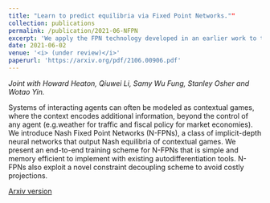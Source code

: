 ```yaml
---
title: "Learn to predict equilibria via Fixed Point Networks.""
collection: publications
permalink: /publication/2021-06-NFPN
excerpt: 'We apply the FPN technology developed in an earlier work to the problem of predicting Nash equilibria in parametrized games.'
date: 2021-06-02
venue: '<i> (under review)</i>'
paperurl: 'https://arxiv.org/pdf/2106.00906.pdf'
---
```


<i> Joint with Howard Heaton, Qiuwei Li, Samy Wu Fung, Stanley Osher and Wotao Yin.</i>

Systems of interacting agents can often be modeled as contextual games, where the context encodes additional information, beyond the control of any agent (e.g.weather for traffic and fiscal policy for market economies). We introduce Nash Fixed Point Networks (N-FPNs), a class of implicit-depth neural networks that output Nash equilibria of contextual games. We present an end-to-end training scheme for N-FPNs that is simple and memory efficient to implement with existing autodifferentiation tools. N-FPNs also exploit a novel constraint decoupling scheme to avoid costly projections. 

[Arxiv version](https://arxiv.org/pdf/2106.00906.pdf)
